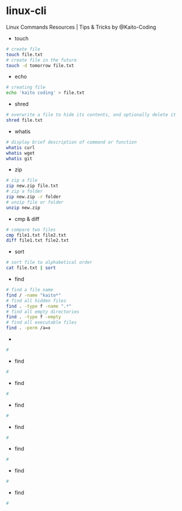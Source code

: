# linux-cli
Linux Commands Resources | Tips & Tricks by @Kaito-Coding

- touch
```sh
# create file
touch file.txt
# create file in the future
touch -d tomorrow file.txt
```
- echo
```sh
# creating file
echo 'kaito coding' > file.txt
```
- shred
```sh
# overwrite a file to hide its contents, and optionally delete it
shred file.txt
```
- whatis
```sh
# display brief description of command or function
whatis curl
whatis wget
whatis git
```
- zip
```sh
# zip a file
zip new.zip file.txt
# zip a folder
zip new.zip -r folder
# unzip file or folder
unzip new.zip
```
- cmp & diff
```sh
# compare two files
cmp file1.txt file2.txt
diff file1.txt file2.txt
```
- sort
```sh
# sort file to alphabetical order
cat file.txt | sort 
```
- find
```sh
# find a file name 
find / -name "kaito*"
# find all hidden files
find . -type f -name ".*"
# find all empty directories
find . -type f -empty
# find all executable files
find . -perm /a=x
```
- 
```sh
# 

```
- find
```sh
# 

```
- find
```sh
# 

```
- find
```sh
# 

```
- find
```sh
# 

```
- find
```sh
# 

```
- find
```sh
# 

```
- find
```sh
# 

```
